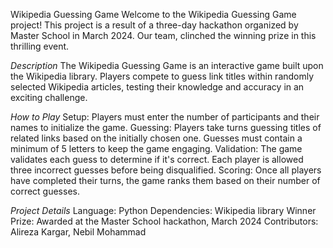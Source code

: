 Wikipedia Guessing Game
Welcome to the Wikipedia Guessing Game project! This project is a result of a three-day hackathon organized by Master School in March 2024. Our team, clinched the winning prize in this thrilling event.

*Description*
The Wikipedia Guessing Game is an interactive game built upon the Wikipedia library. Players compete to guess link titles within randomly selected Wikipedia articles, testing their knowledge and accuracy in an exciting challenge.

*How to Play*
Setup: Players must enter the number of participants and their names to initialize the game.
Guessing: Players take turns guessing titles of related links based on the initially chosen one. Guesses must contain a minimum of 5 letters to keep the game engaging.
Validation: The game validates each guess to determine if it's correct. Each player is allowed three incorrect guesses before being disqualified.
Scoring: Once all players have completed their turns, the game ranks them based on their number of correct guesses.

*Project Details*
Language: Python
Dependencies: Wikipedia library
Winner Prize: Awarded at the Master School hackathon, March 2024
Contributors: Alireza Kargar, Nebil Mohammad
